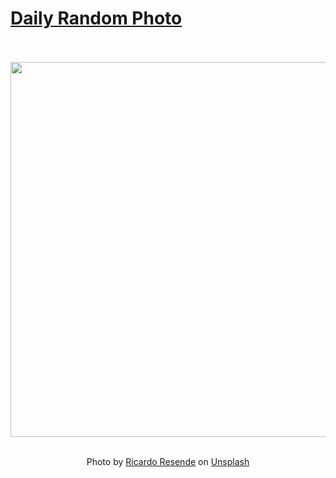 # [Daily Random Photo](https://www.dailyrandomphoto.com/)

<div align="center">
  <br>
  <br>
  <a href="https://www.dailyrandomphoto.com/p/2024/2024-05-14/"><img src="https://images.unsplash.com/photo-1713262847130-fa7c2af61a5b?crop=entropy&cs=tinysrgb&fit=max&fm=jpg&ixid=M3w3NzUwOHwwfDF8cmFuZG9tfHx8fHx8fHx8MTcxNTY0NjY3Nnw&ixlib=rb-4.0.3&q=80&w=1080" width="600px"></a>
  <br>
  <br>
  <p class="has-text-grey">Photo by <a href="https://unsplash.com/@rresenden?utm_source=Daily%20Random%20Photo&amp;utm_medium=referral" target="_blank" rel="noopener noreferrer">Ricardo Resende</a> on <a href="https://unsplash.com/photos/a-view-of-the-ocean-from-a-beach-Pf9-iMbBob4?utm_source=Daily%20Random%20Photo&amp;utm_medium=referral" target="_blank" rel="noopener noreferrer">Unsplash</a></p>
</div>
